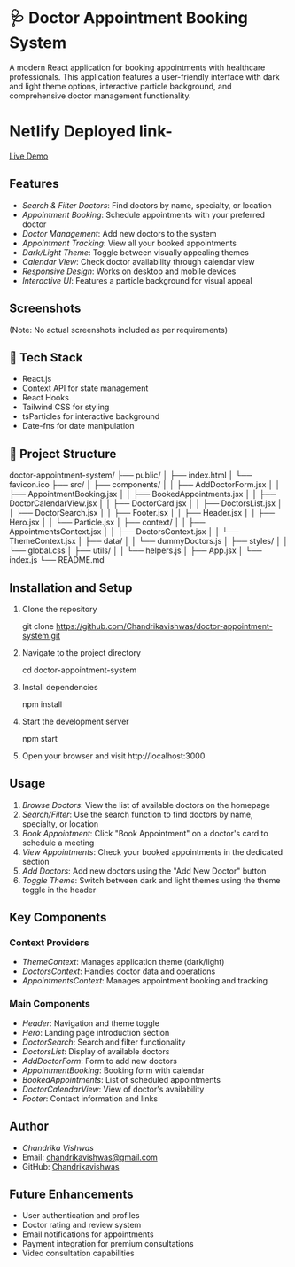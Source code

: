 # 🩺 Doctor Appointment Booking System

A modern React application for booking appointments with healthcare professionals. This application features a user-friendly interface with dark and light theme options, interactive particle background, and comprehensive doctor management functionality.
# Netlify Deployed link-
[Live Demo](https://magnificent-nasturtium-056aaa.netlify.app/)

## Features

- *Search & Filter Doctors*: Find doctors by name, specialty, or location
- *Appointment Booking*: Schedule appointments with your preferred doctor
- *Doctor Management*: Add new doctors to the system
- *Appointment Tracking*: View all your booked appointments
- *Dark/Light Theme*: Toggle between visually appealing themes
- *Calendar View*: Check doctor availability through calendar view
- *Responsive Design*: Works on desktop and mobile devices
- *Interactive UI*: Features a particle background for visual appeal

## Screenshots

(Note: No actual screenshots included as per requirements)

## 🚀 Tech Stack

- React.js
- Context API for state management
- React Hooks
- Tailwind CSS for styling
- tsParticles for interactive background
- Date-fns for date manipulation

## 📁 Project Structure


doctor-appointment-system/
├── public/
│   ├── index.html
│   └── favicon.ico
├── src/
│   ├── components/
│   │   ├── AddDoctorForm.jsx
│   │   ├── AppointmentBooking.jsx
│   │   ├── BookedAppointments.jsx
│   │   ├── DoctorCalendarView.jsx
│   │   ├── DoctorCard.jsx
│   │   ├── DoctorsList.jsx
│   │   ├── DoctorSearch.jsx
│   │   ├── Footer.jsx
│   │   ├── Header.jsx
│   │   ├── Hero.jsx
│   │   └── Particle.jsx
│   ├── context/
│   │   ├── AppointmentsContext.jsx
│   │   ├── DoctorsContext.jsx
│   │   └── ThemeContext.jsx
│   ├── data/
│   │   └── dummyDoctors.js
│   ├── styles/
│   │   └── global.css
│   ├── utils/
│   │   └── helpers.js
│   ├── App.jsx
│   └── index.js
└── README.md


## Installation and Setup

1. Clone the repository
   
   git clone https://github.com/Chandrikavishwas/doctor-appointment-system.git
   

2. Navigate to the project directory
   
   cd doctor-appointment-system
   

3. Install dependencies
   
   npm install
   

4. Start the development server
   
   npm start
   

5. Open your browser and visit http://localhost:3000

## Usage

1. *Browse Doctors*: View the list of available doctors on the homepage
2. *Search/Filter*: Use the search function to find doctors by name, specialty, or location
3. *Book Appointment*: Click "Book Appointment" on a doctor's card to schedule a meeting
4. *View Appointments*: Check your booked appointments in the dedicated section
5. *Add Doctors*: Add new doctors using the "Add New Doctor" button
6. *Toggle Theme*: Switch between dark and light themes using the theme toggle in the header

## Key Components

### Context Providers
- *ThemeContext*: Manages application theme (dark/light)
- *DoctorsContext*: Handles doctor data and operations
- *AppointmentsContext*: Manages appointment booking and tracking

### Main Components
- *Header*: Navigation and theme toggle
- *Hero*: Landing page introduction section
- *DoctorSearch*: Search and filter functionality
- *DoctorsList*: Display of available doctors
- *AddDoctorForm*: Form to add new doctors
- *AppointmentBooking*: Booking form with calendar
- *BookedAppointments*: List of scheduled appointments
- *DoctorCalendarView*: View of doctor's availability
- *Footer*: Contact information and links

## Author

- *Chandrika Vishwas*
- Email: chandrikavishwas@gmail.com
- GitHub: [Chandrikavishwas](https://github.com/Chandrikavishwas)

## Future Enhancements

- User authentication and profiles
- Doctor rating and review system
- Email notifications for appointments
- Payment integration for premium consultations
- Video consultation capabilities

